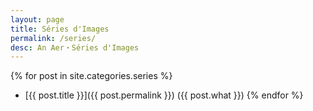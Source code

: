 ```yaml
---
layout: page
title: Séries d'Images
permalink: /series/
desc: An Aer・Séries d'Images
---
```


{% for post in site.categories.series %}
* [{{ post.title }}]({{ post.permalink }}) ({{ post.what }})
{% endfor %}